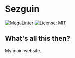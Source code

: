 # Sezguin

[![MegaLinter](https://github.com/Sezguin/template-repository/workflows/MegaLinter/badge.svg?branch=main)](https://github.com/Sezguin/template-repository/actions?query=workflow%3AMegaLinter+branch%3Amain)
[![License: MIT](https://img.shields.io/badge/License-MIT-yellow.svg)](https://opensource.org/licenses/MIT)

## What's all this then?

My main website.
